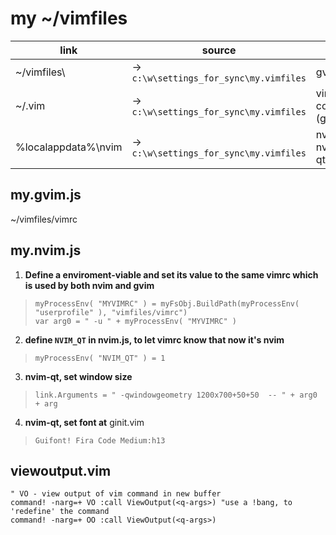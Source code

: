 # my ~/vimfiles

link| source|for
--- | --- | ---
~/vimfiles\ |-> `c:\w\settings_for_sync\my.vimfiles` | gvim
~/.vim |-> `c:\w\settings_for_sync\my.vimfiles` | vim-console (git)
%localappdata%\nvim  |-> `c:\w\settings_for_sync\my.vimfiles` | nvim, nvim-qt


## my.gvim.js
~/vimfiles/vimrc


## my.nvim.js
1. __Define a enviroment-viable and set its value to the same vimrc which is used by both nvim and gvim__<br>
>`myProcessEnv( "MYVIMRC" ) = myFsObj.BuildPath(myProcessEnv( "userprofile" ), "vimfiles/vimrc")`  
>`var arg0 = " -u " + myProcessEnv( "MYVIMRC" )`

2. __define `NVIM_QT` in nvim.js, to let vimrc know that now it's nvim__
>`myProcessEnv( "NVIM_QT" ) = 1`

3. __nvim-qt, set window size__<br>
>`link.Arguments = " -qwindowgeometry 1200x700+50+50  -- " + arg0 + arg`

4. __nvim-qt, set font at__ ginit.vim
>`Guifont! Fira Code Medium:h13`

## viewoutput.vim
```
" VO - view output of vim command in new buffer
command! -narg=+ VO :call ViewOutput(<q-args>) "use a !bang, to 'redefine' the command
command! -narg=+ OO :call ViewOutput(<q-args>)
```